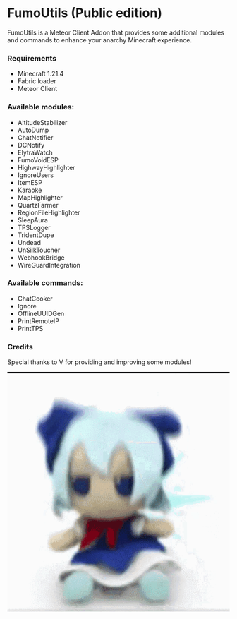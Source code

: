 # FumoUtils (Public edition)
FumoUtils is a Meteor Client Addon that provides some additional modules and commands 
to enhance your anarchy Minecraft experience.

### Requirements
- Minecraft 1.21.4
- Fabric loader
- Meteor Client

### Available modules:
- AltitudeStabilizer
- AutoDump
- ChatNotifier
- DCNotify
- ElytraWatch
- FumoVoidESP
- HighwayHighlighter
- IgnoreUsers
- ItemESP
- Karaoke
- MapHighlighter
- QuartzFarmer
- RegionFileHighlighter
- SleepAura
- TPSLogger
- TridentDupe
- Undead
- UnSilkToucher
- WebhookBridge
- WireGuardIntegration

### Available commands:
- ChatCooker
- Ignore
- OfflineUUIDGen
- PrintRemoteIP
- PrintTPS

### Credits
Special thanks to V for providing and improving some modules!  


![fumo](fumo.gif)
